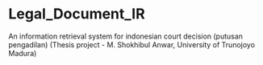 # Legal_Document_IR

An information retrieval system for indonesian court decision (putusan pengadilan)
(Thesis project - M. Shokhibul Anwar, University of Trunojoyo Madura)